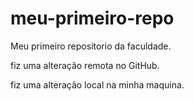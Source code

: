 # meu-primeiro-repo
Meu primeiro repositorio da faculdade.

fiz uma alteração remota no GitHub.

fiz uma alteração local na minha maquina.
